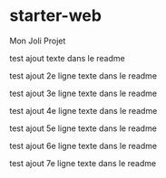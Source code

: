 # starter-web
Mon Joli Projet

test ajout texte dans le readme

test ajout 2e ligne texte dans le readme

test ajout 3e ligne texte dans le readme

test ajout 4e ligne texte dans le readme

test ajout 5e ligne texte dans le readme

test ajout 6e ligne texte dans le readme

test ajout 7e ligne texte dans le readme
